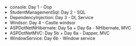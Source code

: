 * console: Day 1 - Oop
* StudentManagementSql: Day 2 - SQL
* DependencyInjection: Day 3 - DI, Service
* Windsor: Day 4 - Castle windsor
* ASPDotNetNHibernate: Day 5a + Day 6a - NHibernate, MVC
* ASPDotNetMVC: Day 5b + Day 6a - Dapper, MVC
* WindowService: Day 6b - Window service
